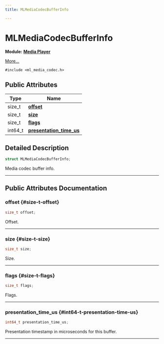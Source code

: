 ```yaml
---
title: MLMediaCodecBufferInfo

---
```


# MLMediaCodecBufferInfo

**Module:** **[Media Player](/versioned_docs/version-22-Mar-2023/api-ref/api/Modules/group___media_player/group___media_player.md)**



 [More...](#detailed-description)


`#include <ml_media_codec.h>`

## Public Attributes

| Type           | Name           |
| -------------- | -------------- |
| size_t | **[offset](/versioned_docs/version-22-Mar-2023/api-ref/api/Modules/group___media_player/struct_m_l_media_codec_buffer_info.md#size-t-offset)**  |
| size_t | **[size](/versioned_docs/version-22-Mar-2023/api-ref/api/Modules/group___media_player/struct_m_l_media_codec_buffer_info.md#size-t-size)**  |
| size_t | **[flags](/versioned_docs/version-22-Mar-2023/api-ref/api/Modules/group___media_player/struct_m_l_media_codec_buffer_info.md#size-t-flags)**  |
| int64_t | **[presentation_time_us](/versioned_docs/version-22-Mar-2023/api-ref/api/Modules/group___media_player/struct_m_l_media_codec_buffer_info.md#int64-t-presentation-time-us)**  |

## Detailed Description

```cpp
struct MLMediaCodecBufferInfo;
```


Media codec buffer info. 





-----------
## Public Attributes Documentation

### offset {#size-t-offset}

```cpp
size_t offset;
```


Offset. 





-----------

### size {#size-t-size}

```cpp
size_t size;
```


Size. 





-----------

### flags {#size-t-flags}

```cpp
size_t flags;
```


Flags. 





-----------

### presentation_time_us {#int64-t-presentation-time-us}

```cpp
int64_t presentation_time_us;
```


Presentation timestamp in microseconds for this buffer. 





-----------


